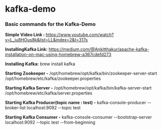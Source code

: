 # kafka-demo

<h3>
Basic commands for the Kafka-Demo
</h3>

**Simple Video Link :**
https://www.youtube.com/watch?v=L_iu8HOus8k&list=LL&index=2&t=317s

**InstallingKafka Link:** https://medium.com/@Ankitthakur/apache-kafka-installation-on-mac-using-homebrew-a367cdefd273

**Installing Kafka:** brew install kafka

**Starting Zookeeper -**
/opt/homebrew/opt/kafka/bin/zookeeper-server-start /opt/homebrew/etc/kafka/zookeeper.properties

**Starting Kafka Server -**
/opt/homebrew/opt/kafka/bin/kafka-server-start /opt/homebrew/etc/kafka/server.properties

**Starting Kafka Producer(topic name : test) -**
kafka-console-producer --broker-list localhost:9092 --topic test

**Starting Kafka Consumer -**
kafka-console-consumer --bootstrap-server localhost:9092 --topic test --from-beginning

